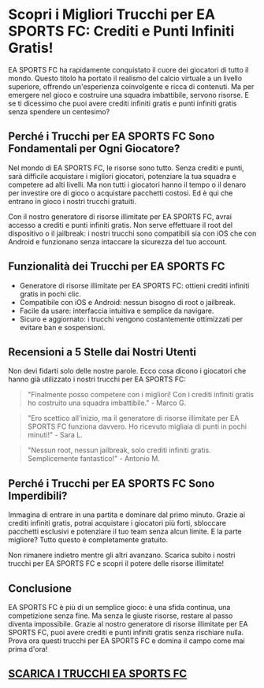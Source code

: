<h1>Scopri i Migliori Trucchi per EA SPORTS FC: Crediti e Punti Infiniti Gratis!</h1>

<p>EA SPORTS FC ha rapidamente conquistato il cuore dei giocatori di tutto il mondo. Questo titolo ha portato il realismo del calcio virtuale a un livello superiore, offrendo un'esperienza coinvolgente e ricca di contenuti. Ma per emergere nel gioco e costruire una squadra imbattibile, servono risorse. E se ti dicessimo che puoi avere crediti infiniti gratis e punti infiniti gratis senza spendere un centesimo?</p>

<h2>Perché i Trucchi per EA SPORTS FC Sono Fondamentali per Ogni Giocatore?</h2>

<p>Nel mondo di EA SPORTS FC, le risorse sono tutto. Senza crediti e punti, sarà difficile acquistare i migliori giocatori, potenziare la tua squadra e competere ad alti livelli. Ma non tutti i giocatori hanno il tempo o il denaro per investire ore di gioco o acquistare pacchetti costosi. Ed è qui che entrano in gioco i nostri trucchi gratuiti.</p>

<p>Con il nostro generatore di risorse illimitate per EA SPORTS FC, avrai accesso a crediti e punti infiniti gratis. Non serve effettuare il root del dispositivo o il jailbreak: i nostri trucchi sono compatibili sia con iOS che con Android e funzionano senza intaccare la sicurezza del tuo account.</p>

<h2>Funzionalità dei Trucchi per EA SPORTS FC</h2>
<ul>
  <li>Generatore di risorse illimitate per EA SPORTS FC: ottieni crediti infiniti gratis in pochi clic.</li>
  <li>Compatibile con iOS e Android: nessun bisogno di root o jailbreak.</li>
  <li>Facile da usare: interfaccia intuitiva e semplice da navigare.</li>
  <li>Sicuro e aggiornato: i trucchi vengono costantemente ottimizzati per evitare ban e sospensioni.</li>
</ul>

<h2>Recensioni a 5 Stelle dai Nostri Utenti</h2>

<p>Non devi fidarti solo delle nostre parole. Ecco cosa dicono i giocatori che hanno già utilizzato i nostri trucchi per EA SPORTS FC:</p>

<blockquote>
  <p>"Finalmente posso competere con i migliori! Con i crediti infiniti gratis ho costruito una squadra imbattibile." - Marco G.</p>
</blockquote>

<blockquote>
  <p>"Ero scettico all'inizio, ma il generatore di risorse illimitate per EA SPORTS FC funziona davvero. Ho ricevuto migliaia di punti in pochi minuti!" - Sara L.</p>
</blockquote>

<blockquote>
  <p>"Nessun root, nessun jailbreak, solo crediti infiniti gratis. Semplicemente fantastico!" - Antonio M.</p>
</blockquote>

<h2>Perché i Trucchi per EA SPORTS FC Sono Imperdibili?</h2>

<p>Immagina di entrare in una partita e dominare dal primo minuto. Grazie ai crediti infiniti gratis, potrai acquistare i giocatori più forti, sbloccare pacchetti esclusivi e potenziare il tuo team senza alcun limite. E la parte migliore? Tutto questo è completamente gratuito.</p>

<p>Non rimanere indietro mentre gli altri avanzano. Scarica subito i nostri trucchi per EA SPORTS FC e scopri il potere delle risorse illimitate!</p>

<h2>Conclusione</h2>

<p>EA SPORTS FC è più di un semplice gioco: è una sfida continua, una competizione senza fine. Ma senza le giuste risorse, restare al passo diventa impossibile. Grazie al nostro generatore di risorse illimitate per EA SPORTS FC, puoi avere crediti e punti infiniti gratis senza rischiare nulla. Prova ora questi trucchi per EA SPORTS FC e domina il campo come mai prima d'ora!</p>

## [SCARICA I TRUCCHI EA SPORTS FC](https://bit.ly/44IY6fb)
